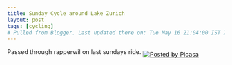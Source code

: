 ```yaml
---
title: Sunday Cycle around Lake Zurich
layout: post
tags: [cycling]
# Pulled from Blogger. Last updated there on: Tue May 16 21:04:00 IST 2006
---
```

<a href="http://photos1.blogger.com/blogger/916/2956/640/IMG_0407.jpg"><img style="CLEAR: all; FLOAT: right; MARGIN: 0px 10px 10px 0px; CURSOR: hand" alt="" src="http://photos1.blogger.com/blogger/916/2956/320/IMG_0407.jpg" border="0" /></a>  Passed through rapperwil on last sundays ride.&nbsp;<a href='http://picasa.google.com/blogger/' target='ext'><img src='http://photos1.blogger.com/pbp.gif' alt='Posted by Picasa' style='border: 0px none ; padding: 0px; background: transparent none repeat scroll 0% 50%; -moz-background-clip: initial; -moz-background-origin: initial; -moz-background-inline-policy: initial;' align='middle' border='0' /> </a> 
